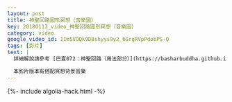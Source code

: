 ```yaml
---
layout: post
title: 神聖回路圖形冥想（音樂圖）
key: 20180113_video_神聖回路圖形冥想（音樂圖）
category: video
google_video_id: 1Im5VOQk9D8shyys9y2_6GrgRVpPdobPS-Q
tags: [影片]
text: |
  詳細解說請參考 [巴夏072：神聖回路（用法部分）](https://basharbuddha.github.io/video/2018/01/11/bashar-video-%E5%B7%B4%E5%A4%8F072-%E7%A5%9E%E8%81%96%E5%9B%9E%E8%B7%AF-%E7%94%A8%E6%B3%95%E9%83%A8%E5%88%86.html)

  本影片版本有搭配冥想背景音樂
---
```


{%- include algolia-hack.html -%}
